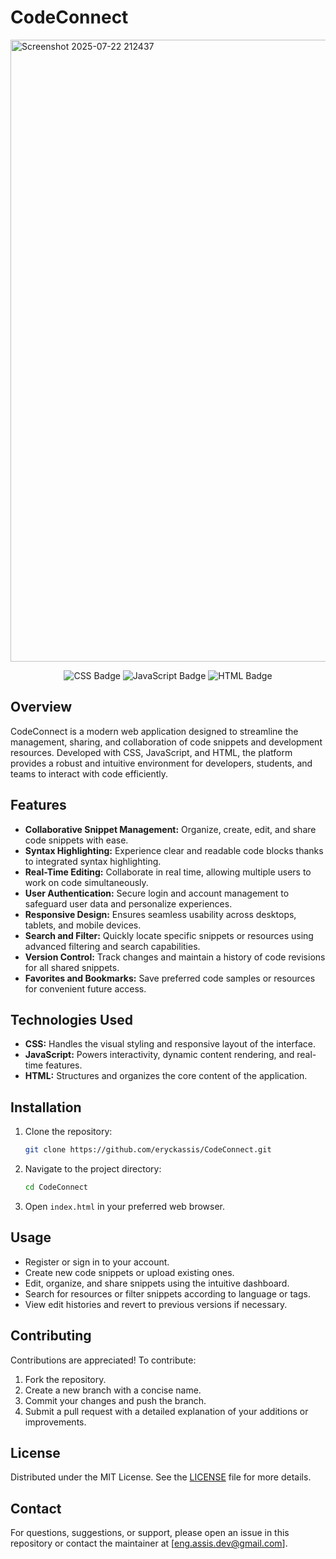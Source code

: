 # CodeConnect
<img width="1564" height="995" alt="Screenshot 2025-07-22 212437" src="https://github.com/user-attachments/assets/c612465d-1951-4256-b2c4-5f63c04e684f" />

<!-- Language Shields (Inspired by Image Reference ![image1](image1)) -->
<p align="center">
  <img src="https://img.shields.io/badge/CSS-39.6%25-%231572B6?style=for-the-badge&logo=css3&logoColor=white" alt="CSS Badge"/>
  <img src="https://img.shields.io/badge/JavaScript-34.3%25-%23F7DF1E?style=for-the-badge&logo=javascript&logoColor=black" alt="JavaScript Badge"/>
  <img src="https://img.shields.io/badge/HTML-26.1%25-%23E34F26?style=for-the-badge&logo=html5&logoColor=white" alt="HTML Badge"/>
</p>

## Overview

CodeConnect is a modern web application designed to streamline the management, sharing, and collaboration of code snippets and development resources. Developed with CSS, JavaScript, and HTML, the platform provides a robust and intuitive environment for developers, students, and teams to interact with code efficiently.

## Features

- **Collaborative Snippet Management:** Organize, create, edit, and share code snippets with ease.
- **Syntax Highlighting:** Experience clear and readable code blocks thanks to integrated syntax highlighting.
- **Real-Time Editing:** Collaborate in real time, allowing multiple users to work on code simultaneously.
- **User Authentication:** Secure login and account management to safeguard user data and personalize experiences.
- **Responsive Design:** Ensures seamless usability across desktops, tablets, and mobile devices.
- **Search and Filter:** Quickly locate specific snippets or resources using advanced filtering and search capabilities.
- **Version Control:** Track changes and maintain a history of code revisions for all shared snippets.
- **Favorites and Bookmarks:** Save preferred code samples or resources for convenient future access.

## Technologies Used

- **CSS:** Handles the visual styling and responsive layout of the interface.
- **JavaScript:** Powers interactivity, dynamic content rendering, and real-time features.
- **HTML:** Structures and organizes the core content of the application.

## Installation

1. Clone the repository:
   ```bash
   git clone https://github.com/eryckassis/CodeConnect.git
   ```
2. Navigate to the project directory:
   ```bash
   cd CodeConnect
   ```
3. Open `index.html` in your preferred web browser.

## Usage

- Register or sign in to your account.
- Create new code snippets or upload existing ones.
- Edit, organize, and share snippets using the intuitive dashboard.
- Search for resources or filter snippets according to language or tags.
- View edit histories and revert to previous versions if necessary.

## Contributing

Contributions are appreciated! To contribute:

1. Fork the repository.
2. Create a new branch with a concise name.
3. Commit your changes and push the branch.
4. Submit a pull request with a detailed explanation of your additions or improvements.

## License

Distributed under the MIT License. See the [LICENSE](LICENSE) file for more details.

## Contact

For questions, suggestions, or support, please open an issue in this repository or contact the maintainer at [eng.assis.dev@gmail.com].

